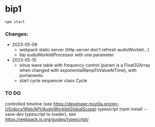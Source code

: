 # bip1
```
npm start
```
### Changes:
- 2023-05-09
    - webpack static server (http-server don't refresh audioWorklet...)
    - bip audioWorkletProcessor with one parameter
- 2023-05-10
    - sinus wave table with frequency control (param is a Float32Array when changed with exponentialRampToValueAtTime), with portamento.
    - start cycle sequencer class Cycle

### TO DO 
controlled timeline (see https://developer.mozilla.org/en-US/docs/Web/API/AudioWorkletGlobalScope)
typescript (npm install --save-dev typescript ts-loader), see https://webpack.js.org/guides/typescript/